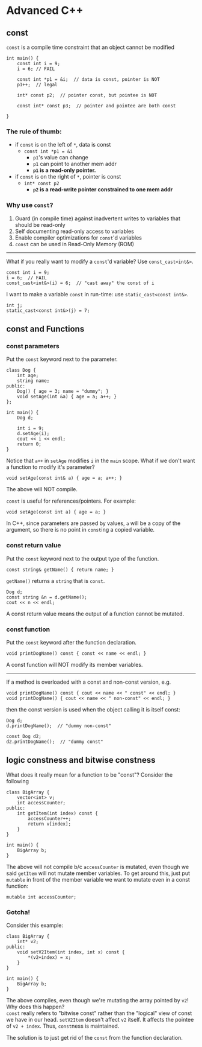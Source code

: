 # Advanced C++
## const
`const` is a compile time constraint that an object cannot be modified

	int main() {
    	const int i = 9; 
        i = 6; // FAIL
        
        const int *p1 = &i;  // data is const, pointer is NOT
        p1++;  // legal
        
        int* const p2;  // pointer const, but pointee is NOT
        
        const int* const p3;  // pointer and pointee are both const
        
    }
    
### The rule of thumb:

* if `const` is on the left of `*`, data is const
  * `const int *p1 = &i`
    * `p1`'s value can change
    * `p1` can point to another mem addr
    * **`p1` is a read-only pointer.**
* if `const` is on the right of `*`, pointer is const
  * `int* const p2`
    * **`p2` is a read-write pointer constrained to one mem addr**

### Why use `const`?

1. Guard (in compile time) against inadvertent writes to variables that should be read-only
2. Self documenting read-only access to variables
3. Enable compiler optimizations for `const`'d variables
4. `const` can be used in Read-Only Memory (ROM)

---

What if you really want to modify a `const`'d variable? Use `const_cast<int&>`.

	const int i = 9;
    i = 6;  // FAIL
    const_cast<int&>(i) = 6;  // "cast away" the const of i

I want to make a variable `const` in run-time: use `static_cast<const int&>`.

    int j;
    static_cast<const int&>(j) = 7;


## const and Functions
### const parameters
Put the `const` keyword next to the parameter.

	class Dog {
    	int age;
        string name;
    public:
    	Dog() { age = 3; name = "dummy"; }
        void setAge(int &a) { age = a; a++; }
    };
    
    int main() {
    	Dog d;
        
        int i = 9;
        d.setAge(i);
        cout << i << endl;
    	return 0;
    }

Notice that `a++` in `setAge` modifies `i` in the `main` scope. What if we don't want a function to modify it's parameter?

	void setAge(const int& a) { age = a; a++; }
    
The above will NOT compile.

`const` is useful for references/pointers. For example:

	void setAge(const int a) { age = a; }

In C++, since parameters are passed by values, `a` will be a copy of the argument, so there is no point in `const`ing a copied variable.

### const return value
Put the `const` keyword next to the output type of the function.

	const string& getName() { return name; }

`getName()` returns a `string` that is `const`.
	
    Dog d;
	const string &n = d.getName();
    cout << n << endl;

A const return value means the output of a function cannot be mutated.

### const function
Put the `const` keyword after the function declaration.

	void printDogName() const { const << name << endl; }
    
A const function will NOT modify its member variables.

---

If a method is overloaded with a const and non-const version, e.g.

	void printDogName() const { cout << name << " const" << endl; }
    void printDogName() { cout << name << " non-const" << endl; }
    
then the const version is used when the object calling it is itself const:

	Dog d;
    d.printDogName();  // "dummy non-const"
    
    const Dog d2;
    d2.printDogName();  // "dummy const"

## logic constness and bitwise constness
What does it really mean for a function to be "const"? Consider the following

	class BigArray {
    	vector<int> v;
        int accessCounter;
    public:
    	int getItem(int index) const {
        	accessCounter++;
            return v[index];
        }
    }
    
    int main() {
    	BigArray b;
    }

The above will not compile b/c `accessCounter` is mutated, even though we said `getItem` will not mutate member variables. To get around this, just put `mutable` in front of the member variable we want to mutate even in a const function:

	mutable int accessCounter;

### Gotcha!
Consider this example:

	class BigArray {
    	int* v2;
    public:
    	void setV2Item(int index, int x) const {
        	*(v2+index) = x;
        }
    }
    
    int main() {
    	BigArray b;
    }
    
The above compiles, even though we're mutating the array pointed by `v2`! Why does this happen?  
`const` really refers to "bitwise const" rather than the "logical" view of const we have in our head. `setV2Item` doesn't affect `v2` itself. It affects the pointee of `v2 + index`. Thus, `const`ness is maintained.

The solution is to just get rid of the `const` from the function declaration.

